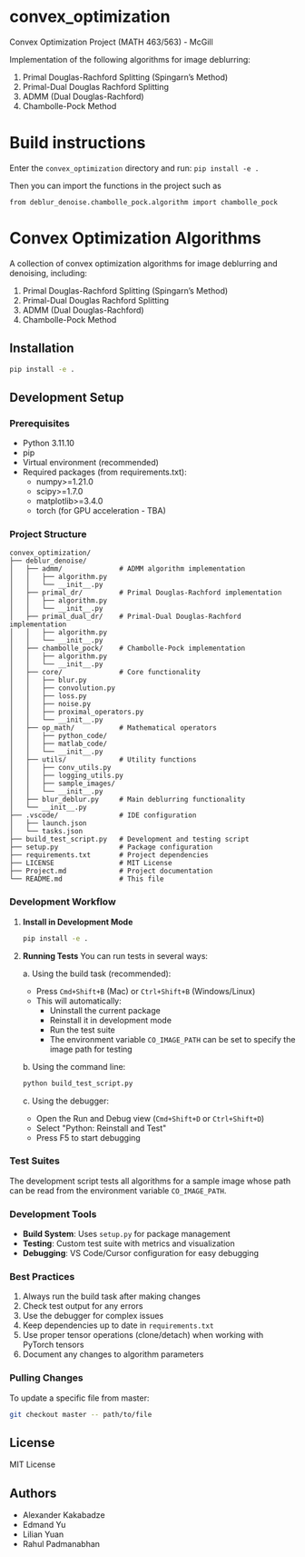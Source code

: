 # convex_optimization
Convex Optimization Project (MATH 463/563) - McGill

Implementation of the following algorithms for image deblurring:

1. Primal Douglas-Rachford Splitting (Spingarn’s Method)
2. Primal-Dual Douglas Rachford Splitting
3. ADMM (Dual Douglas-Rachford)
4. Chambolle-Pock Method 


# Build instructions

Enter the `convex_optimization` directory and run:
`pip install -e .`

Then you can import the functions in the project such as

```
from deblur_denoise.chambolle_pock.algorithm import chambolle_pock
```

# Convex Optimization Algorithms

A collection of convex optimization algorithms for image deblurring and denoising, including:

1. Primal Douglas-Rachford Splitting (Spingarn’s Method)
2. Primal-Dual Douglas Rachford Splitting
3. ADMM (Dual Douglas-Rachford)
4. Chambolle-Pock Method 

## Installation

```bash
pip install -e .
```

## Development Setup

### Prerequisites
- Python 3.11.10
- pip
- Virtual environment (recommended)
- Required packages (from requirements.txt):
  - numpy>=1.21.0
  - scipy>=1.7.0
  - matplotlib>=3.4.0
  - torch (for GPU acceleration - TBA)

### Project Structure
```
convex_optimization/
├── deblur_denoise/
│   ├── admm/              # ADMM algorithm implementation
│   │   ├── algorithm.py
│   │   └── __init__.py
│   ├── primal_dr/         # Primal Douglas-Rachford implementation
│   │   ├── algorithm.py
│   │   └── __init__.py
│   ├── primal_dual_dr/    # Primal-Dual Douglas-Rachford implementation
│   │   ├── algorithm.py
│   │   └── __init__.py
│   ├── chambolle_pock/    # Chambolle-Pock implementation
│   │   ├── algorithm.py
│   │   └── __init__.py
│   ├── core/              # Core functionality
│   │   ├── blur.py
│   │   ├── convolution.py
│   │   ├── loss.py
│   │   ├── noise.py
│   │   ├── proximal_operators.py
│   │   └── __init__.py
│   ├── op_math/           # Mathematical operators
│   │   ├── python_code/
│   │   ├── matlab_code/
│   │   └── __init__.py
│   ├── utils/             # Utility functions
│   │   ├── conv_utils.py
│   │   ├── logging_utils.py
│   │   ├── sample_images/
│   │   └── __init__.py
│   ├── blur_deblur.py     # Main deblurring functionality
│   └── __init__.py
├── .vscode/               # IDE configuration
│   ├── launch.json
│   └── tasks.json
├── build_test_script.py   # Development and testing script
├── setup.py               # Package configuration
├── requirements.txt       # Project dependencies
├── LICENSE                # MIT License
├── Project.md             # Project documentation
└── README.md              # This file
```

### Development Workflow

1. **Install in Development Mode**
   ```bash
   pip install -e .
   ```

2. **Running Tests**
   You can run tests in several ways:

   a. Using the build task (recommended):
   - Press `Cmd+Shift+B` (Mac) or `Ctrl+Shift+B` (Windows/Linux)
   - This will automatically:
     - Uninstall the current package
     - Reinstall it in development mode
     - Run the test suite
     - The environment variable `CO_IMAGE_PATH` can be set to specify the image path for testing

   b. Using the command line:
   ```bash
   python build_test_script.py
   ```

   c. Using the debugger:
   - Open the Run and Debug view (`Cmd+Shift+D` or `Ctrl+Shift+D`)
   - Select "Python: Reinstall and Test"
   - Press F5 to start debugging

### Test Suites
The development script tests all algorithms for a sample image whose path can be read from the environment variable `CO_IMAGE_PATH`.

### Development Tools
- **Build System**: Uses `setup.py` for package management
- **Testing**: Custom test suite with metrics and visualization
- **Debugging**: VS Code/Cursor configuration for easy debugging

### Best Practices
1. Always run the build task after making changes
2. Check test output for any errors
3. Use the debugger for complex issues
4. Keep dependencies up to date in `requirements.txt`
5. Use proper tensor operations (clone/detach) when working with PyTorch tensors
6. Document any changes to algorithm parameters

### Pulling Changes
To update a specific file from master:
```bash
git checkout master -- path/to/file
```

## License
MIT License

## Authors
- Alexander Kakabadze
- Edmand Yu
- Lilian Yuan
- Rahul Padmanabhan
